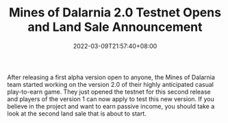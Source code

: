 ﻿---
title: "Mines of Dalarnia 2.0 Testnet Opens and Land Sale Announcement"
date: 2022-03-09T21:57:40+08:00
lastmod: 2022-03-09T16:45:40+08:00
draft: false
authors: ["Prosperous"]
description: "After releasing a first alpha version open to anyone, the Mines of Dalarnia team started working on the version 2.0 of their highly anticipated casual play-to-earn game. They just opened the testnet for this second release and players of the version 1 can now apply to test this new version. If you believe in the project and want to earn passive income, you should take a look at the second land sale that is about to start."
featuredImage: "mines-of-dalarnia-2-0-testnet-opens-and-landsale-announcement.jpeg"
tags: ["NFTs","Play to Earn"]
categories: ["news"]
news: ["NFTs"]
weight: 
lightgallery: true
pinned: false
recommend: false
recommend1: false
---

After releasing a first alpha version open to anyone, the Mines of Dalarnia team started working on the version 2.0 of their highly anticipated casual play-to-earn game. They just opened the testnet for this second release and players of the version 1 can now apply to test this new version. If you believe in the project and want to earn passive income, you should take a look at the second land sale that is about to start.

<!--more-->

